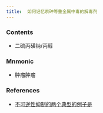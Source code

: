 ```yaml
---
title:  如何记忆汞砷等重金属中毒的解毒剂
--- 
```


### Contents
- 二<span class="bred">硫</span>丙磺钠/丙醇

### Mnmonic
- 肿瘤肿瘤

### References
- [不可逆性抑制的两个典型的例子是](/不可逆性抑制的两个典型的例子是)
